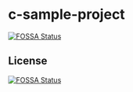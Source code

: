 # c-sample-project
[![FOSSA Status](https://app.fossa.com/api/projects/git%2Bgithub.com%2Fgodeepakm%2Fc-sample-project.svg?type=shield)](https://app.fossa.com/projects/git%2Bgithub.com%2Fgodeepakm%2Fc-sample-project?ref=badge_shield)



## License
[![FOSSA Status](https://app.fossa.com/api/projects/git%2Bgithub.com%2Fgodeepakm%2Fc-sample-project.svg?type=large)](https://app.fossa.com/projects/git%2Bgithub.com%2Fgodeepakm%2Fc-sample-project?ref=badge_large)